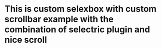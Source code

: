 # This is custom selexbox with custom scrollbar example with the combination of selectric plugin and nice scroll 
